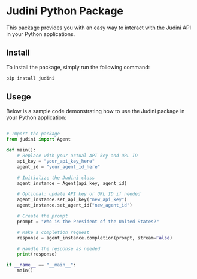 # Judini Python Package
This package provides you with an easy way to interact with the Judini API in your Python applications.

## Install
To install the package, simply run the following command:

```bash 
pip install judini 
```

## Usege
Below is a sample code demonstrating how to use the Judini package in your Python application:
``` python

# Import the package
from judini import Agent

def main():
    # Replace with your actual API key and URL ID
    api_key = "your_api_key_here"
    agent_id = "your_agent_id_here"

    # Initialize the Judini class
    agent_instance = Agent(api_key, agent_id)

    # Optional: update API key or URL ID if needed
    agent_instance.set_api_key("new_api_key")
    agent_instance.set_agent_id("new_agent_id")

    # Create the prompt
    prompt = "Who is the President of the United States?"

    # Make a completion request
    response = agent_instance.completion(prompt, stream=False)

    # Handle the response as needed
    print(response)

if __name__ == "__main__":
    main()
```